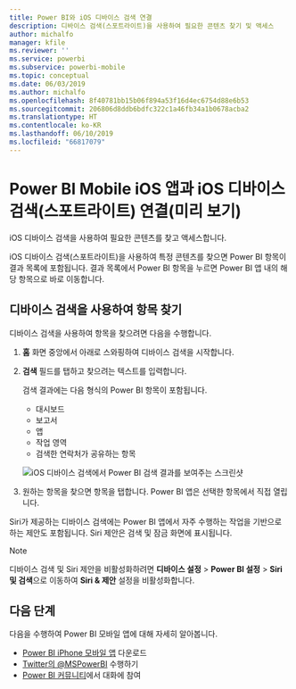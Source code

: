 ```yaml
---
title: Power BI와 iOS 디바이스 검색 연결
description: 디바이스 검색(스포트라이트)을 사용하여 필요한 콘텐츠 찾기 및 액세스
author: michalfo
manager: kfile
ms.reviewer: ''
ms.service: powerbi
ms.subservice: powerbi-mobile
ms.topic: conceptual
ms.date: 06/03/2019
ms.author: michalfo
ms.openlocfilehash: 8f40781bb15b06f894a53f16d4ec6754d88e6b53
ms.sourcegitcommit: 206806d8ddb6bdfc322c1a46fb34a1b0678acba2
ms.translationtype: HT
ms.contentlocale: ko-KR
ms.lasthandoff: 06/10/2019
ms.locfileid: "66817079"
---
```

# <a name="ios-device-search-spotlight-integration-with-power-bi-mobile-ios-app-preview"></a>Power BI Mobile iOS 앱과 iOS 디바이스 검색(스포트라이트) 연결(미리 보기)
iOS 디바이스 검색을 사용하여 필요한 콘텐츠를 찾고 액세스합니다.

iOS 디바이스 검색(스포트라이트)을 사용하여 특정 콘텐츠를 찾으면 Power BI 항목이 결과 목록에 포함됩니다. 결과 목록에서 Power BI 항목을 누르면 Power BI 앱 내의 해당 항목으로 바로 이동합니다.

## <a name="find-items-using-device-search"></a>디바이스 검색을 사용하여 항목 찾기

디바이스 검색을 사용하여 항목을 찾으려면 다음을 수행합니다.

1. **홈** 화면 중앙에서 아래로 스와핑하여 디바이스 검색을 시작합니다.

2. **검색** 필드를 탭하고 찾으려는 텍스트를 입력합니다.
 
   검색 결과에는 다음 형식의 Power BI 항목이 포함됩니다.

    * 대시보드
    * 보고서
    * 앱
    * 작업 영역
    * 검색한 연락처가 공유하는 항목

    ![iOS 디바이스 검색에서 Power BI 검색 결과를 보여주는 스크린샷](./media/mobile-apps-ios-siri-search/power-bi-spotlight-search.png)

 3. 원하는 항목을 찾으면 항목을 탭합니다. Power BI 앱은 선택한 항목에서 직접 열립니다. 

Siri가 제공하는 디바이스 검색에는 Power BI 앱에서 자주 수행하는 작업을 기반으로 하는 제안도 포함됩니다. Siri 제안은 검색 및 잠금 화면에 표시됩니다.

>[!NOTE]
>
>디바이스 검색 및 Siri 제안을 비활성화하려면 **디바이스 설정** > **Power BI 설정** > **Siri 및 검색**으로 이동하여 **Siri & 제안** 설정을 비활성화합니다.
>

## <a name="next-steps"></a>다음 단계
다음을 수행하여 Power BI 모바일 앱에 대해 자세히 알아봅니다. 

* [Power BI iPhone 모바일 앱](http://go.microsoft.com/fwlink/?LinkId=522062) 다운로드
* [Twitter의 @MSPowerBI](https://twitter.com/MSPowerBI) 수행하기
* [Power BI 커뮤니티](http://community.powerbi.com/)에서 대화에 참여

